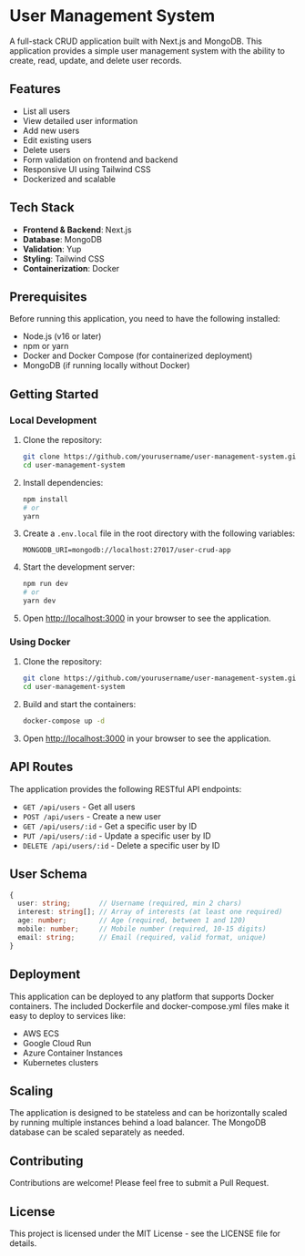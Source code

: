 # User Management System

A full-stack CRUD application built with Next.js and MongoDB. This application provides a simple user management system with the ability to create, read, update, and delete user records.

## Features

- List all users
- View detailed user information
- Add new users
- Edit existing users
- Delete users
- Form validation on frontend and backend
- Responsive UI using Tailwind CSS
- Dockerized and scalable

## Tech Stack

- **Frontend & Backend**: Next.js
- **Database**: MongoDB
- **Validation**: Yup
- **Styling**: Tailwind CSS
- **Containerization**: Docker

## Prerequisites

Before running this application, you need to have the following installed:

- Node.js (v16 or later)
- npm or yarn
- Docker and Docker Compose (for containerized deployment)
- MongoDB (if running locally without Docker)

## Getting Started

### Local Development

1. Clone the repository:

   ```bash
   git clone https://github.com/yourusername/user-management-system.git
   cd user-management-system
   ```

2. Install dependencies:

   ```bash
   npm install
   # or
   yarn
   ```

3. Create a `.env.local` file in the root directory with the following variables:

   ```
   MONGODB_URI=mongodb://localhost:27017/user-crud-app
   ```

4. Start the development server:

   ```bash
   npm run dev
   # or
   yarn dev
   ```

5. Open [http://localhost:3000](http://localhost:3000) in your browser to see the application.

### Using Docker

1. Clone the repository:

   ```bash
   git clone https://github.com/yourusername/user-management-system.git
   cd user-management-system
   ```

2. Build and start the containers:

   ```bash
   docker-compose up -d
   ```

3. Open [http://localhost:3000](http://localhost:3000) in your browser to see the application.

## API Routes

The application provides the following RESTful API endpoints:

- `GET /api/users` - Get all users
- `POST /api/users` - Create a new user
- `GET /api/users/:id` - Get a specific user by ID
- `PUT /api/users/:id` - Update a specific user by ID
- `DELETE /api/users/:id` - Delete a specific user by ID

## User Schema

```typescript
{
  user: string;       // Username (required, min 2 chars)
  interest: string[]; // Array of interests (at least one required)
  age: number;        // Age (required, between 1 and 120)
  mobile: number;     // Mobile number (required, 10-15 digits)
  email: string;      // Email (required, valid format, unique)
}
```

## Deployment

This application can be deployed to any platform that supports Docker containers. The included Dockerfile and docker-compose.yml files make it easy to deploy to services like:

- AWS ECS
- Google Cloud Run
- Azure Container Instances
- Kubernetes clusters

## Scaling

The application is designed to be stateless and can be horizontally scaled by running multiple instances behind a load balancer. The MongoDB database can be scaled separately as needed.

## Contributing

Contributions are welcome! Please feel free to submit a Pull Request.

## License

This project is licensed under the MIT License - see the LICENSE file for details.
